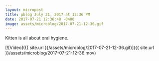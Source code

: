 ```yaml
---
layout: micropost
title: μblog July 21, 2017 at 12:36 PM
date: 2017-07-21 12:36:48 -0400
image: assets/microblog/2017-07-21-12-36.gif
---
```

Kitten is all about oral hygiene.

[![Video]({{ site.url }}/assets/microblog/2017-07-21-12-36.gif)]({{ site.url }}/assets/microblog/2017-07-21-12-36.mov)